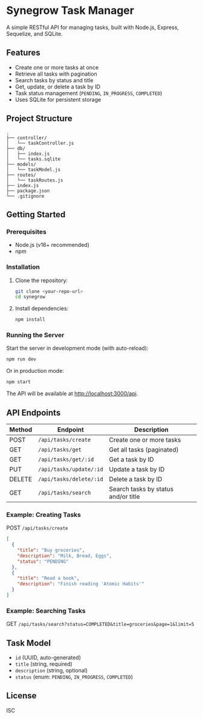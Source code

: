 # Synegrow Task Manager

A simple RESTful API for managing tasks, built with Node.js, Express, Sequelize, and SQLite.

## Features

- Create one or more tasks at once
- Retrieve all tasks with pagination
- Search tasks by status and title
- Get, update, or delete a task by ID
- Task status management (`PENDING`, `IN_PROGRESS`, `COMPLETED`)
- Uses SQLite for persistent storage

## Project Structure

```
.
├── controller/
│   └── taskController.js
├── db/
│   ├── index.js
│   └── tasks.sqlite
├── models/
│   └── taskModel.js
├── routes/
│   └── taskRoutes.js
├── index.js
├── package.json
└── .gitignore
```

## Getting Started

### Prerequisites

- Node.js (v16+ recommended)
- npm

### Installation

1. Clone the repository:
   ```sh
   git clone <your-repo-url>
   cd synegrow
   ```

2. Install dependencies:
   ```sh
   npm install
   ```

### Running the Server

Start the server in development mode (with auto-reload):

```sh
npm run dev
```

Or in production mode:

```sh
npm start
```

The API will be available at [http://localhost:3000/api](http://localhost:3000/api).

## API Endpoints

| Method | Endpoint                | Description                        |
|--------|-------------------------|------------------------------------|
| POST   | `/api/tasks/create`     | Create one or more tasks           |
| GET    | `/api/tasks/get`        | Get all tasks (paginated)          |
| GET    | `/api/tasks/get/:id`    | Get a task by ID                   |
| PUT    | `/api/tasks/update/:id` | Update a task by ID                |
| DELETE | `/api/tasks/delete/:id` | Delete a task by ID                |
| GET    | `/api/tasks/search`     | Search tasks by status and/or title|

### Example: Creating Tasks

POST `/api/tasks/create`

```json
[
  {
    "title": "Buy groceries",
    "description": "Milk, Bread, Eggs",
    "status": "PENDING"
  },
  {
    "title": "Read a book",
    "description": "Finish reading 'Atomic Habits'"
  }
]
```

### Example: Searching Tasks

GET `/api/tasks/search?status=COMPLETED&title=groceries&page=1&limit=5`

## Task Model

- `id` (UUID, auto-generated)
- `title` (string, required)
- `description` (string, optional)
- `status` (enum: `PENDING`, `IN_PROGRESS`, `COMPLETED`)

## License

ISC
